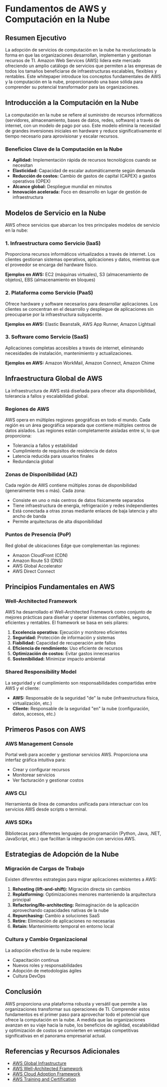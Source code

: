 # Fundamentos de AWS y Computación en la Nube

## Resumen Ejecutivo

La adopción de servicios de computación en la nube ha revolucionado la forma en que las organizaciones desarrollan, implementan y gestionan recursos de TI. Amazon Web Services (AWS) lidera este mercado ofreciendo un amplio catálogo de servicios que permiten a las empresas de todos los tamaños beneficiarse de infraestructuras escalables, flexibles y rentables. Este whitepaper introduce los conceptos fundamentales de AWS y la computación en la nube, proporcionando una base sólida para comprender su potencial transformador para las organizaciones.

## Introducción a la Computación en la Nube

La computación en la nube se refiere al suministro de recursos informáticos (servidores, almacenamiento, bases de datos, redes, software) a través de internet, con un modelo de pago por uso. Este modelo elimina la necesidad de grandes inversiones iniciales en hardware y reduce significativamente el tiempo necesario para aprovisionar y escalar recursos.

### Beneficios Clave de la Computación en la Nube

- **Agilidad:** Implementación rápida de recursos tecnológicos cuando se necesitan
- **Elasticidad:** Capacidad de escalar automáticamente según demanda
- **Reducción de costos:** Cambio de gastos de capital (CAPEX) a gastos operativos (OPEX)
- **Alcance global:** Despliegue mundial en minutos
- **Innovación acelerada:** Foco en desarrollo en lugar de gestión de infraestructura

## Modelos de Servicio en la Nube

AWS ofrece servicios que abarcan los tres principales modelos de servicio en la nube:

### 1. Infraestructura como Servicio (IaaS)
Proporciona recursos informáticos virtualizados a través de internet. Los clientes gestionan sistemas operativos, aplicaciones y datos, mientras que el proveedor se encarga del hardware físico.

**Ejemplos en AWS:** EC2 (máquinas virtuales), S3 (almacenamiento de objetos), EBS (almacenamiento en bloques)

### 2. Plataforma como Servicio (PaaS)
Ofrece hardware y software necesarios para desarrollar aplicaciones. Los clientes se concentran en el desarrollo y despliegue de aplicaciones sin preocuparse por la infraestructura subyacente.

**Ejemplos en AWS:** Elastic Beanstalk, AWS App Runner, Amazon Lightsail

### 3. Software como Servicio (SaaS)
Aplicaciones completas accesibles a través de internet, eliminando necesidades de instalación, mantenimiento y actualizaciones.

**Ejemplos en AWS:** Amazon WorkMail, Amazon Connect, Amazon Chime

## Infraestructura Global de AWS

La infraestructura de AWS está diseñada para ofrecer alta disponibilidad, tolerancia a fallos y escalabilidad global.

### Regiones de AWS

AWS opera en múltiples regiones geográficas en todo el mundo. Cada región es un área geográfica separada que contiene múltiples centros de datos aislados. Las regiones están completamente aisladas entre sí, lo que proporciona:

- Tolerancia a fallos y estabilidad
- Cumplimiento de requisitos de residencia de datos
- Latencia reducida para usuarios finales
- Redundancia global

### Zonas de Disponibilidad (AZ)

Cada región de AWS contiene múltiples zonas de disponibilidad (generalmente tres o más). Cada zona:

- Consiste en uno o más centros de datos físicamente separados
- Tiene infraestructura de energía, refrigeración y redes independientes
- Está conectada a otras zonas mediante enlaces de baja latencia y alto ancho de banda
- Permite arquitecturas de alta disponibilidad

### Puntos de Presencia (PoP)

Red global de ubicaciones Edge que complementan las regiones:

- Amazon CloudFront (CDN)
- Amazon Route 53 (DNS)
- AWS Global Accelerator
- AWS Direct Connect

## Principios Fundamentales en AWS

### Well-Architected Framework

AWS ha desarrollado el Well-Architected Framework como conjunto de mejores prácticas para diseñar y operar sistemas confiables, seguros, eficientes y rentables. El framework se basa en seis pilares:

1. **Excelencia operativa:** Ejecución y monitoreo eficientes
2. **Seguridad:** Protección de información y sistemas
3. **Fiabilidad:** Capacidad de recuperación ante fallos
4. **Eficiencia de rendimiento:** Uso eficiente de recursos
5. **Optimización de costos:** Evitar gastos innecesarios
6. **Sostenibilidad:** Minimizar impacto ambiental

### Shared Responsibility Model

La seguridad y el cumplimiento son responsabilidades compartidas entre AWS y el cliente:

- **AWS:** Responsable de la seguridad "de" la nube (infraestructura física, virtualización, etc.)
- **Cliente:** Responsable de la seguridad "en" la nube (configuración, datos, accesos, etc.)

## Primeros Pasos con AWS

### AWS Management Console

Portal web para acceder y gestionar servicios AWS. Proporciona una interfaz gráfica intuitiva para:

- Crear y configurar recursos
- Monitorear servicios
- Ver facturación y gestionar costos

### AWS CLI

Herramienta de línea de comandos unificada para interactuar con los servicios AWS desde scripts o terminal.

### AWS SDKs

Bibliotecas para diferentes lenguajes de programación (Python, Java, .NET, JavaScript, etc.) que facilitan la integración con servicios AWS.

## Estrategias de Adopción de la Nube

### Migración de Cargas de Trabajo

Existen diferentes estrategias para migrar aplicaciones existentes a AWS:

1. **Rehosting (lift-and-shift):** Migración directa sin cambios
2. **Replatforming:** Optimizaciones menores manteniendo la arquitectura principal
3. **Refactoring/Re-architecting:** Reimaginación de la aplicación aprovechando capacidades nativas de la nube
4. **Repurchasing:** Cambio a soluciones SaaS
5. **Retire:** Eliminación de aplicaciones no necesarias
6. **Retain:** Mantenimiento temporal en entorno local

### Cultura y Cambio Organizacional

La adopción efectiva de la nube requiere:

- Capacitación continua
- Nuevos roles y responsabilidades
- Adopción de metodologías ágiles
- Cultura DevOps

## Conclusión

AWS proporciona una plataforma robusta y versátil que permite a las organizaciones transformar sus operaciones de TI. Comprender estos fundamentos es el primer paso para aprovechar todo el potencial que ofrece la computación en la nube. A medida que las organizaciones avanzan en su viaje hacia la nube, los beneficios de agilidad, escalabilidad y optimización de costos se convierten en ventajas competitivas significativas en el panorama empresarial actual.

## Referencias y Recursos Adicionales

- [AWS Global Infrastructure](https://aws.amazon.com/about-aws/global-infrastructure/)
- [AWS Well-Architected Framework](https://aws.amazon.com/architecture/well-architected/)
- [AWS Cloud Adoption Framework](https://aws.amazon.com/professional-services/CAF/)
- [AWS Training and Certification](https://aws.amazon.com/training/)
